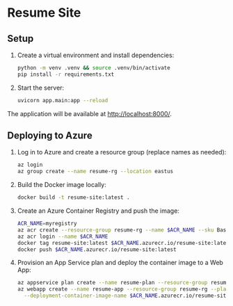 # Resume Site

## Setup

1. Create a virtual environment and install dependencies:
   ```bash
   python -m venv .venv && source .venv/bin/activate
   pip install -r requirements.txt
   ```
2. Start the server:
   ```bash
   uvicorn app.main:app --reload
   ```

The application will be available at <http://localhost:8000/>.

## Deploying to Azure

1. Log in to Azure and create a resource group (replace names as needed):
   ```bash
   az login
   az group create --name resume-rg --location eastus
   ```
2. Build the Docker image locally:
   ```bash
   docker build -t resume-site:latest .
   ```
3. Create an Azure Container Registry and push the image:
   ```bash
   ACR_NAME=myregistry
   az acr create --resource-group resume-rg --name $ACR_NAME --sku Basic
   az acr login --name $ACR_NAME
   docker tag resume-site:latest $ACR_NAME.azurecr.io/resume-site:latest
   docker push $ACR_NAME.azurecr.io/resume-site:latest
   ```
4. Provision an App Service plan and deploy the container image to a Web App:
   ```bash
   az appservice plan create --name resume-plan --resource-group resume-rg --is-linux --sku B1
   az webapp create --name resume-app --resource-group resume-rg --plan resume-plan \
     --deployment-container-image-name $ACR_NAME.azurecr.io/resume-site:latest
   ```

